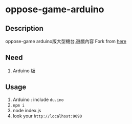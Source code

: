 oppose-game-arduino 
=============

## Description

oppose-game arduino版大型機台,遊戲內容 Fork from [here](https://github.com/evenwu/oppose)

## Need

1. Arduino 板


## Usage

1. Arduino : include `du.ino`
2. `npm i`
3. node index.js
4. look your `http://localhost:9090`
